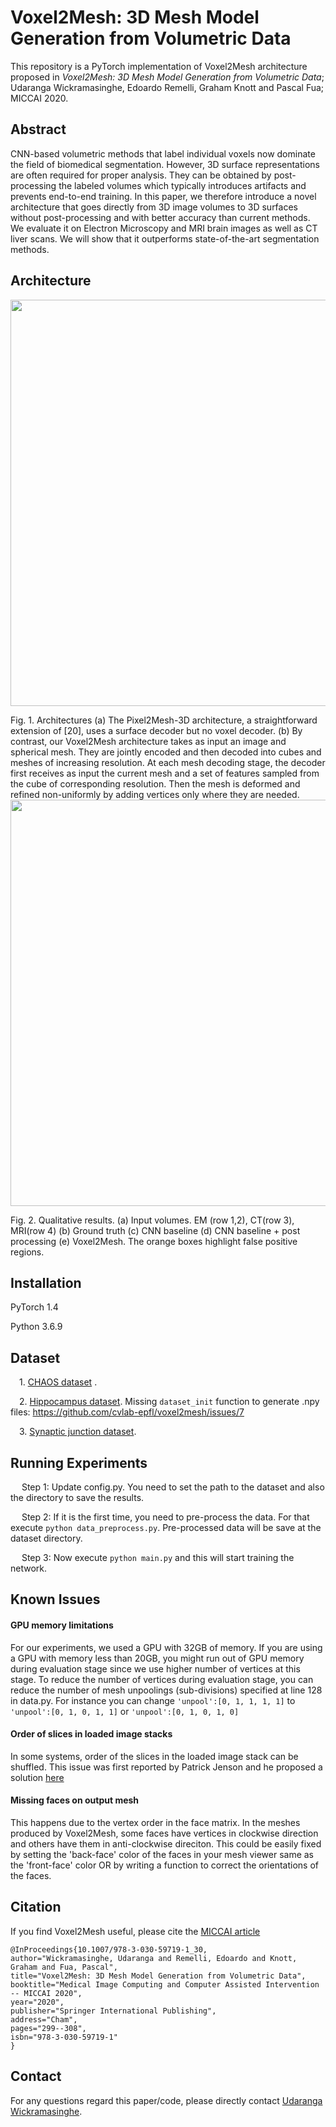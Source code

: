 # Voxel2Mesh: 3D Mesh Model Generation from Volumetric Data

This repository is a PyTorch implementation of Voxel2Mesh architecture proposed in *Voxel2Mesh: 3D Mesh Model Generation from Volumetric Data*; Udaranga Wickramasinghe, Edoardo Remelli, Graham Knott and Pascal Fua; MICCAI 2020. 

## Abstract

CNN-based volumetric methods that label individual voxels now dominate the field of biomedical segmentation. However, 3D surface representations are often required for proper analysis. They can be obtained by post-processing the labeled volumes which typically introduces artifacts and prevents end-to-end training. In this paper, we therefore introduce a novel architecture that goes directly from 3D image volumes to 3D surfaces without post-processing and with better accuracy than current methods. We evaluate it on Electron Microscopy and MRI brain images as well as CT liver scans. We will show that it outperforms state-of-the-art segmentation methods.

## Architecture
  

<p class="aligncenter">
    <img src="./images/architecture.png" width="650">
</p>
Fig. 1. Architectures (a) The Pixel2Mesh-3D architecture, a straightforward extension of [20], uses a surface decoder but no voxel decoder. (b) By contrast, our
Voxel2Mesh architecture takes as input an image and spherical mesh. They are jointly
encoded and then decoded into cubes and meshes of increasing resolution. At each mesh
decoding stage, the decoder first receives as input the current mesh and a set of features sampled from the cube of corresponding resolution. Then the mesh is deformed
and refined non-uniformly by adding vertices only where they are needed.
 
<img src="./images/results.png" width="650">

Fig. 2. Qualitative results. (a) Input volumes. EM (row 1,2), CT(row 3), MRI(row
4) (b) Ground truth (c) CNN baseline (d) CNN baseline + post processing (e)
Voxel2Mesh. The orange boxes highlight false positive regions.


## Installation
PyTorch 1.4

Python 3.6.9

## Dataset

&emsp;1. [CHAOS dataset](https://chaos.grand-challenge.org/Download/)  . 

&emsp;2. [Hippocampus dataset](https://drive.google.com/file/d/1RzPB1_bqzQhlWvU-YGvZzhx2omcDh38C/view?usp=sharing). Missing `dataset_init` function to generate .npy files: https://github.com/cvlab-epfl/voxel2mesh/issues/7

&emsp;3. [Synaptic junction dataset](https://drive.google.com/drive/folders/1CVPLnfOdt_3x0bioFWva4VENk2bjgbri?usp=sharing).

## Running Experiments

&emsp; Step 1: Update config.py. You need to set the path to the dataset and also the directory to save the results.

&emsp; Step 2: If it is the first time, you need to pre-process the data. For that execute ```python data_preprocess.py```. Pre-processed data will be save at the dataset directory.

&emsp; Step 3: Now execute ```python main.py``` and this will start training the network. 

## Known Issues

#### GPU memory limitations
For our experiments, we used a GPU with 32GB of memory. If you are using a GPU with memory less than 20GB, you might run out of GPU memory during evaluation stage since we use higher number of vertices at this stage. To reduce the number of vertices during evaluation stage, you can reduce the number of mesh unpoolings (sub-divisions) specified at line 128 in data.py. For instance you can change ```'unpool':[0, 1, 1, 1, 1]``` to ```'unpool':[0, 1, 0, 1, 1]``` or ```'unpool':[0, 1, 0, 1, 0]```

#### Order of slices in loaded image stacks
In some systems, order of the slices in the loaded image stack can be shuffled. This issue was first reported by Patrick Jenson and he proposed a solution [here](https://github.com/cvlab-epfl/voxel2mesh/issues/3) 

#### Missing faces on output mesh
This happens due to the vertex order in the face matrix. In the meshes produced by Voxel2Mesh, some faces have vertices in clockwise direction and others have them in anti-clockwise direciton. This could be easily fixed by setting the 'back-face' color of the faces in your mesh viewer same as the 'front-face' color OR by writing a function to correct the orientations of the faces. 

## Citation
If you find Voxel2Mesh useful, please cite the [MICCAI article](https://link.springer.com/chapter/10.1007/978-3-030-59719-1_30)
```
@InProceedings{10.1007/978-3-030-59719-1_30,
author="Wickramasinghe, Udaranga and Remelli, Edoardo and Knott, Graham and Fua, Pascal",
title="Voxel2Mesh: 3D Mesh Model Generation from Volumetric Data",
booktitle="Medical Image Computing and Computer Assisted Intervention -- MICCAI 2020",
year="2020",
publisher="Springer International Publishing",
address="Cham",
pages="299--308", 
isbn="978-3-030-59719-1"
}
```

## Contact
For any questions regard this paper/code, please directly contact [Udaranga Wickramasinghe](mailto:udaranga@gmail.com).

